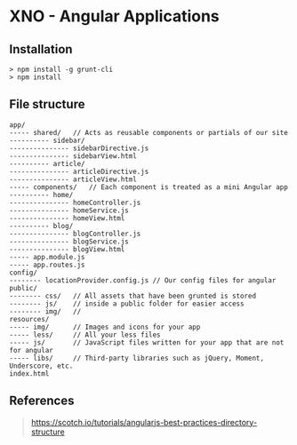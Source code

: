 XNO - Angular Applications
==========================

Installation
------------

	> npm install -g grunt-cli
	> npm install


File structure
--------------

	app/
	----- shared/   // Acts as reusable components or partials of our site
	---------- sidebar/
	--------------- sidebarDirective.js
	--------------- sidebarView.html
	---------- article/
	--------------- articleDirective.js
	--------------- articleView.html
	----- components/   // Each component is treated as a mini Angular app
	---------- home/
	--------------- homeController.js
	--------------- homeService.js
	--------------- homeView.html
	---------- blog/
	--------------- blogController.js
	--------------- blogService.js
	--------------- blogView.html
	----- app.module.js
	----- app.routes.js
	config/
	-------- locationProvider.config.js // Our config files for angular
	public/
	-------- css/	// All assets that have been grunted is stored
	-------- js/	// inside a public folder for easier access
	-------- img/	//
	resources/
	----- img/      // Images and icons for your app
	----- less/     // All your less files
	----- js/       // JavaScript files written for your app that are not for angular
	----- libs/     // Third-party libraries such as jQuery, Moment, Underscore, etc.
	index.html


References
----------

> https://scotch.io/tutorials/angularjs-best-practices-directory-structure
